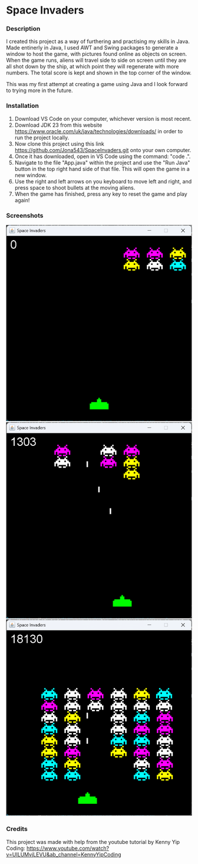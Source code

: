 # Space Invaders

### Description

I created this project as a way of furthering and practising my skills in Java. Made entinerly in Java, I used AWT and Swing packages to generate a window to host the game, with pictures found online as objects on screen. When the game runs, aliens will travel side to side on screen until they are all shot down by the ship, at which point they will regenerate with more numbers. The total score is kept and shown in the top corner of the window. 

This was my first attempt at creating a game using Java and I look forward to trying more in the future.

### Installation

1. Download VS Code on your computer, whichever version is most recent.
2. Download JDK 23 from this website https://www.oracle.com/uk/java/technologies/downloads/ in order to run the project locally.
3. Now clone this project using this link https://github.com/Jona543/SpaceInvaders.git onto your own computer.
4. Once it has downloaded, open in VS Code using the command: "code .". 
5. Navigate to the file "App.java" within the project and use the "Run Java" button in the top right hand side of that file. This will open the game in a new window.
6. Use the right and left arrows on you keyboard to move left and right, and press space to shoot bullets at the moving aliens.
7. When the game has finished, press any key to reset the game and play again!

### Screenshots

![alt text](<src/Screenshot 2025-03-13 204725.png>)
![alt text](<src/Screenshot 2025-03-13 204749.png>)
![alt text](<src/Screenshot 2025-03-13 204900.png>)

### Credits

This project was made with help from the youtube tutorial by Kenny Yip Coding: https://www.youtube.com/watch?v=UILUMvjLEVU&ab_channel=KennyYipCoding